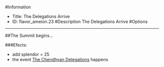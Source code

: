 #Information
 - Title: The Delegations Arrive
 - ID: flavor_ameion.23
#Description
The Delegations Arrive
#Options

___
##The Summit begins...

###Efects:<ul><li>add splendor = 25</li><li>the event [The Chendhyan Delegations](../events/the_chendhyan_delegations.md) happens</li></ul>
